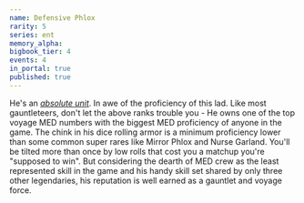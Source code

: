 ```yaml
---
name: Defensive Phlox
rarity: 5
series: ent
memory_alpha:
bigbook_tier: 4
events: 4
in_portal: true
published: true
---
```


He's an [_absolute unit_](https://i.imgur.com/gmWMgNS.png). In awe of the proficiency of this lad. Like most gauntleteers, don't let the above ranks trouble you - He owns one of the top voyage MED numbers with the biggest MED proficiency of anyone in the game. The chink in his dice rolling armor is a minimum proficiency lower than some common super rares like Mirror Phlox and Nurse Garland. You'll be tilted more than once by low rolls that cost you a matchup you're "supposed to win". But considering the dearth of MED crew as the least represented skill in the game and his handy skill set shared by only three other legendaries, his reputation is well earned as a gauntlet and voyage force. 
